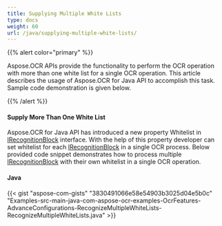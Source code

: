 ```yaml
---
title: Supplying Multiple White Lists
type: docs
weight: 60
url: /java/supplying-multiple-white-lists/
---
```


{{% alert color="primary" %}} 

Aspose.OCR APIs provide the functionality to perform the OCR operation with more than one white list for a single OCR operation. This article describes the usage of Aspose.OCR for Java API to accomplish this task. Sample code demonstration is given below.

{{% /alert %}} 
#### **Supply More Than One White List**
Aspose.OCR for Java API has introduced a new property Whitelist in [IRecognitionBlock](https://apireference.aspose.com/java/ocr/com.aspose.ocr/IRecognitionBlock) interface. With the help of this property developer can set whitelist for each [IRecognitionBlock](https://apireference.aspose.com/java/ocr/com.aspose.ocr/IRecognitionBlock) in a single OCR process. Below provided code snippet demonstrates how to process multiple [IRecognitionBlock](https://apireference.aspose.com/java/ocr/com.aspose.ocr/IRecognitionBlock) with their own whitelist in a single OCR operation.

#### **Java**
{{< gist "aspose-com-gists" "3830491066e58e54903b3025d04e5b0c" "Examples-src-main-java-com-aspose-ocr-examples-OcrFeatures-AdvanceConfigurations-RecognizeMultipleWhiteLists-RecognizeMultipleWhiteLists.java" >}}
